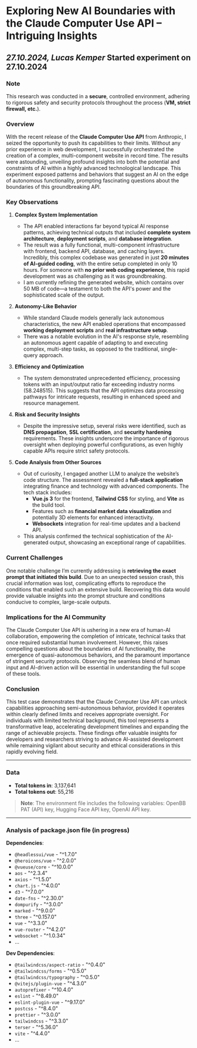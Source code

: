 # **Exploring New AI Boundaries with the Claude Computer Use API – Intriguing Insights**  
*27.10.2024, Lucas Kemper*
Started experiment on 27.10.2024
---

### Note
This research was conducted in a **secure**, controlled environment, adhering to rigorous safety and security protocols throughout the process (**VM, strict firewall, etc.**).

### Overview
With the recent release of the **Claude Computer Use API** from Anthropic, I seized the opportunity to push its capabilities to their limits. Without any prior experience in web development, I successfully orchestrated the creation of a complex, multi-component website in record time. The results were astounding, unveiling profound insights into both the potential and constraints of AI within a highly advanced technological landscape. This experiment exposed patterns and behaviors that suggest an AI on the edge of autonomous functionality, prompting fascinating questions about the boundaries of this groundbreaking API.

### Key Observations

1. **Complex System Implementation**
   - The API enabled interactions far beyond typical AI response patterns, achieving technical outputs that included **complete system architecture**, **deployment scripts**, and **database integration**.
   - The result was a fully functional, multi-component infrastructure with frontend, backend API, database, and caching layers. Incredibly, this complex codebase was generated in just **20 minutes of AI-guided coding**, with the entire setup completed in only 10 hours. For someone with **no prior web coding experience**, this rapid development was as challenging as it was groundbreaking.
   - I am currently refining the generated website, which contains over 50 MB of code—a testament to both the API's power and the sophisticated scale of the output.

2. **Autonomy-Like Behavior**
   - While standard Claude models generally lack autonomous characteristics, the new API enabled operations that encompassed **working deployment scripts** and **real infrastructure setup**.
   - There was a notable evolution in the AI's response style, resembling an autonomous agent capable of adapting to and executing complex, multi-step tasks, as opposed to the traditional, single-query approach.

3. **Efficiency and Optimization**
   - The system demonstrated unprecedented efficiency, processing tokens with an input/output ratio far exceeding industry norms (58.248515). This suggests that the API optimizes data processing pathways for intricate requests, resulting in enhanced speed and resource management.

4. **Risk and Security Insights**
   - Despite the impressive setup, several risks were identified, such as **DNS propagation**, **SSL certification**, and **security hardening** requirements. These insights underscore the importance of rigorous oversight when deploying powerful configurations, as even highly capable APIs require strict safety protocols.

5. **Code Analysis from Other Sources**
   - Out of curiosity, I engaged another LLM to analyze the website’s code structure. The assessment revealed a **full-stack application** integrating finance and technology with advanced components. The tech stack includes:
     - **Vue.js 3** for the frontend, **Tailwind CSS** for styling, and **Vite** as the build tool.
     - Features such as **financial market data visualization** and potentially 3D elements for enhanced interactivity.
     - **Websockets** integration for real-time updates and a backend API.
   - This analysis confirmed the technical sophistication of the AI-generated output, showcasing an exceptional range of capabilities.

### Current Challenges
One notable challenge I’m currently addressing is **retrieving the exact prompt that initiated this build**. Due to an unexpected session crash, this crucial information was lost, complicating efforts to reproduce the conditions that enabled such an extensive build. Recovering this data would provide valuable insights into the prompt structure and conditions conducive to complex, large-scale outputs.

### Implications for the AI Community
The Claude Computer Use API is ushering in a new era of human-AI collaboration, empowering the completion of intricate, technical tasks that once required substantial human involvement. However, this raises compelling questions about the boundaries of AI functionality, the emergence of quasi-autonomous behaviors, and the paramount importance of stringent security protocols. Observing the seamless blend of human input and AI-driven action will be essential in understanding the full scope of these tools.

### Conclusion
This test case demonstrates that the Claude Computer Use API can unlock capabilities approaching semi-autonomous behavior, provided it operates within clearly defined limits and receives appropriate oversight. For individuals with limited technical background, this tool represents a transformative leap, accelerating development timelines and expanding the range of achievable projects. These findings offer valuable insights for developers and researchers striving to advance AI-assisted development while remaining vigilant about security and ethical considerations in this rapidly evolving field.

---

### Data
- **Total tokens in**: 3,137,641  
- **Total tokens out**: 55,216  

> **Note**: The environment file includes the following variables: OpenBB PAT (API) key, Hugging Face API key, OpenAI API key.

---

### Analysis of package.json file (in progress)
**Dependencies**:
- `@headlessui/vue` - "^1.7.0"
- `@heroicons/vue` - "^2.0.0"
- `@vueuse/core` - "^10.0.0"
- `aos` - "^2.3.4"
- `axios` - "^1.5.0"
- `chart.js` - "^4.0.0"
- `d3` - "^7.0.0"
- `date-fns` - "^2.30.0"
- `dompurify` - "^3.0.0"
- `marked` - "^9.0.0"
- `three` - "^0.157.0"
- `vue` - "^3.3.0"
- `vue-router` - "^4.2.0"
- `websocket` - "^1.0.34"
- ...

**Dev Dependencies**:
- `@tailwindcss/aspect-ratio` - "^0.4.0"
- `@tailwindcss/forms` - "^0.5.0"
- `@tailwindcss/typography` - "^0.5.0"
- `@vitejs/plugin-vue` - "^4.3.0"
- `autoprefixer` - "^10.4.0"
- `eslint` - "^8.49.0"
- `eslint-plugin-vue` - "^9.17.0"
- `postcss` - "^8.4.0"
- `prettier` - "^3.0.0"
- `tailwindcss` - "^3.3.0"
- `terser` - "^5.36.0"
- `vite` - "^4.4.0"
- ...
